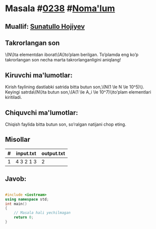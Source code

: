 
<h1>Masala #<a href="https://robocontest.uz/tasks/0238">0238</a> #<a href="https://robocontest.uz/tasks?category=1">Noma'lum</a></h1>
<h2> Muallif: <a href="https://robocontest.uz/profile/sunnat">Sunatullo Hojiyev</a></h2>
<h2>Takrorlangan son</h2>
<p>\(N\)ta elementdan iborat\(A\)to’plam berilgan. To’plamda eng ko’p takrorlangan son necha marta takrorlanganligini aniqlang!</p>
<h2>Kiruvchi ma'lumotlar:</h2>
<p>Kirish faylining dastlabki satrida bitta butun son,\(N(1 \le N \le 10^5)\). Keyingi satrda\(N\)ta butun son,\(A(1 \le A_i \le 10^7)\)to’plam elementlari kiritiladi.</p>
<h2>Chiquvchi ma'lumotlar:</h2>
<p>Chiqish faylida bitta butun son, so’ralgan natijani chop eting.</p>
<h2>Misollar</h2>
<table>
    <thead>
        <tr>
            <th>#</th>
            <th>input.txt</th>
            <th>output.txt</th>
        </tr>
    </thead>
    <tbody>
            <tr>
                <td>1</td>
                <td>4
3 2 1 3</td>
                <td>2</td>
            </tr>
    </tbody>
    </table>
    
<h2>Javob:</h2>

######
```cpp
#include <iostream>
using namespace std;
int main()
{
    // Masala hali yechilmagan
    return 0;
}
```
